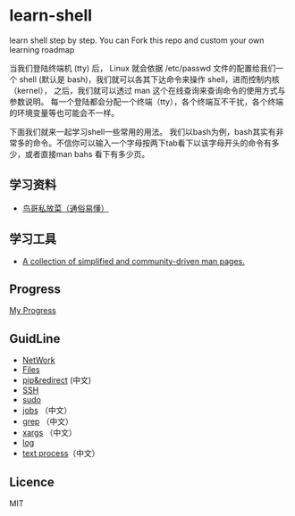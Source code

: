 # learn-shell

learn shell step by step. You can Fork this repo and custom your own learning roadmap

当我们登陆终端机 (tty) 后， Linux 就会依据 /etc/passwd 文件的配置给我们一个 shell (默认是 bash)，我们就可以各其下达命令来操作 shell，进而控制内核（kernel）， 之后，我们就可以透过 man 这个在线查询来查询命令的使用方式与参数说明。 每一个登陆都会分配一个终端（tty），各个终端互不干扰，各个终端的环境变量等也可能会不一样。

下面我们就来一起学习shell一些常用的用法。 我们以bash为例，bash其实有非常多的命令。不信你可以输入一个字母按两下tab看下以该字母开头的命令有多少，或者直接man bahs 看下有多少页。

## 学习资料
- [鸟哥私放菜（通俗易懂）](http://cn.linux.vbird.org/linux_basic/0320bash.php)

## 学习工具
- [A collection of simplified and community-driven man pages.](https://github.com/tldr-pages/tldr)


## Progress

[My Progress](https://github.com/azl397985856/learn-shell/projects/1)

## GuidLine

- [NetWork](./network.md)
- [Files](./files.md)
- [pip&redirect](./pip&redirect.md) (中文)
- [SSH](./SSH.md)
- [sudo](./sudo.md)
- [jobs](./jobs.md) （中文）
- [grep](./grep.md) （中文）
- [xargs](./xargs.md) （中文）
- [log](https://www.eurovps.com/blog/important-linux-log-files-you-must-be-monitoring/)
- [text process](./text-process.md)（中文）

## Licence

MIT
